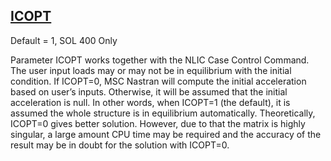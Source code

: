 ## [ICOPT](https://help.hexagonmi.com/bundle/MSC_Nastran_2022.4/page/Nastran_Combined_Book/qrg/parameters/TOC.ICOPT.xhtml)

Default = 1, SOL 400 Only

Parameter ICOPT works together with the NLIC Case Control Command. The user input loads may or may not be in equilibrium with the initial condition. If ICOPT=0, MSC Nastran will compute the initial acceleration based on user’s inputs. Otherwise, it will be assumed that the initial acceleration is null. In other words, when ICOPT=1 (the default), it is assumed the whole structure is in equilibrium automatically. Theoretically, ICOPT=0 gives better solution. However, due to that the matrix is highly singular, a large amount CPU time may be required and the accuracy of the result may be in doubt for the solution with ICOPT=0.

